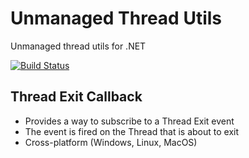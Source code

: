 # Unmanaged Thread Utils
Unmanaged thread utils for .NET

[![Build Status](https://travis-ci.com/ptupitsyn/UnmanagedThreadUtils.svg?branch=master)](https://travis-ci.com/ptupitsyn/UnmanagedThreadUtils)

## Thread Exit Callback

* Provides a way to subscribe to a Thread Exit event 
* The event is fired on the Thread that is about to exit 
* Cross-platform (Windows, Linux, MacOS)
